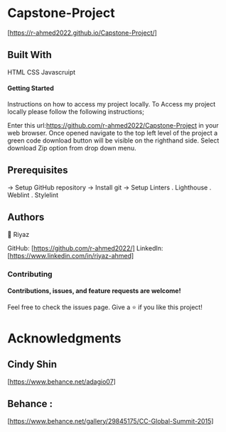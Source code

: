 # Capstone-Project
[https://r-ahmed2022.github.io/Capstone-Project/]

## Built With

HTML
CSS
Javascruipt

#### Getting Started

Instructions on how to access my project locally. To Access my project locally please follow the following instructions;

Enter this url:https://github.com/r-ahmed2022/Capstone-Project in your web browser.
Once opened navigate to the top left level of the project a green code download button will be visible on the righthand side.
Select download Zip option from drop down menu.

## Prerequisites

-> Setup GitHub repository
-> Install git
-> Setup Linters
. Lighthouse
. Weblint
. Stylelint

## Authors
👤 Riyaz

GitHub: [https://github.com/r-ahmed2022/] 
LinkedIn: [https://www.linkedin.com/in/riyaz-ahmed]

### Contributing

#### Contributions, issues, and feature requests are welcome!

Feel free to check the issues page.
Give a ⭐️ if you like this project!

# Acknowledgments

## Cindy Shin 
[https://www.behance.net/adagio07]

## Behance : 
[https://www.behance.net/gallery/29845175/CC-Global-Summit-2015]



